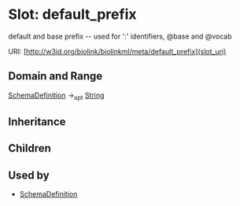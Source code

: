 # Slot: default_prefix


default and base prefix -- used for ':' identifiers, @base and @vocab

URI: [http://w3id.org/biolink/biolinkml/meta/default_prefix](slot_uri)
## Domain and Range

[SchemaDefinition](SchemaDefinition.md) -><sub>opt</sub> [String](String.md)
## Inheritance

## Children

## Used by

 * [SchemaDefinition](SchemaDefinition.md)
